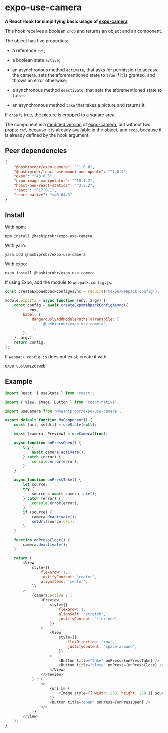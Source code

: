expo-use-camera
===============

**A React Hook for simplifying basic usage of
[expo-camera](https://docs.expo.dev/versions/v44.0.0/sdk/camera/)**

This hook receives a boolean `crop` and returns an object and an component.

The object has five properties:

* a reference `ref`;

* a boolean state `active`;

* an asynchronous method `activate`, that asks for permission to access the
  camera, sets the aforementioned state to `true` if it is granted, and throws
  an error otherwise;

* a synchronous method `deactivate`, that sets the aforementioned state to
  `false`.

* an asynchronous method `take` that takes a picture and returns it.

If `crop` is true, the picture is cropped to a square area.

The component is a [modified
version](https://www.npmjs.com/package/@hashiprobr/expo-camera) of
[expo-camera](https://docs.expo.dev/versions/v44.0.0/sdk/camera/), but without
two props: `ref`, because it is already available in the object, and `crop`,
because it is already defined by the hook argument.


Peer dependencies
-----------------

``` json
{
    "@hashiprobr/expo-camera": "^1.0.8",
    "@hashiprobr/react-use-mount-and-update": "^1.0.4",
    "expo": "^43.0.5",
    "expo-image-manipulator": "^10.1.2",
    "hoist-non-react-statics": "^3.3.2",
    "react": "^17.0.1",
    "react-native": ">=0.64.3"
}
```


Install
-------

With npm:

```
npm install @hashiprobr/expo-use-camera
```

With yarn:

```
yarn add @hashiprobr/expo-use-camera
```

With expo:

```
expo install @hashiprobr/expo-use-camera
```

If using Expo, add the module to `webpack.config.js`:

``` js
const createExpoWebpackConfigAsync = require('@expo/webpack-config');

module.exports = async function (env, argv) {
    const config = await createExpoWebpackConfigAsync({
        ...env,
        babel: {
            dangerouslyAddModulePathsToTranspile: [
                '@hashiprobr/expo-use-camera',
            ],
        },
    }, argv);
    return config;
};
```

If `webpack.config.js` does not exist, create it with:

```
expo customize:web
```


Example
-------

``` js
import React, { useState } from 'react';

import { View, Image, Button } from 'react-native';

import useCamera from '@hashiprobr/expo-use-camera';

export default function MyComponent() {
    const [uri, setUri] = useState(null);

    const [camera, Preview] = useCamera(true);

    async function onPressOpen() {
        try {
            await camera.activate();
        } catch (error) {
            console.error(error);
        }
    }

    async function onPressTake() {
        let source;
        try {
            source = await camera.take();
        } catch (error) {
            console.error(error);
        }
        if (source) {
            camera.deactivate();
            setUri(source.uri);
        }
    }

    function onPressClose() {
        camera.deactivate();
    }

    return (
        <View
            style={{
                flexGrow: 1,
                justifyContent: 'center',
                alignItems: 'center',
            }}
        >
            {camera.active ? (
                <Preview
                    style={{
                        flexGrow: 1,
                        alignSelf: 'stretch',
                        justifyContent: 'flex-end',
                    }}
                >
                    <View
                        style={{
                            flexDirection: 'row',
                            justifyContent: 'space-around',
                        }}
                    >
                        <Button title="take" onPress={onPressTake} />
                        <Button title="close" onPress={onPressClose} />
                    </View>
                </Preview>
            ) : (
                <>
                    {uri && (
                        <Image style={{ width: 250, height: 250 }} source={{ uri }} />
                    )}
                    <Button title="open" onPress={onPressOpen} />
                </>
            )}
        </View>
    );
}
```
